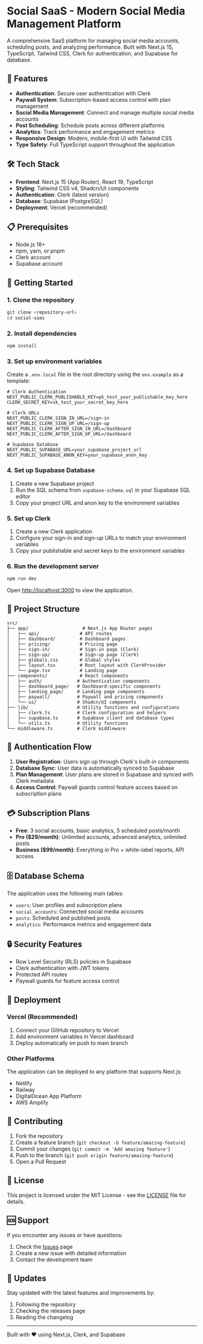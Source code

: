 # Social SaaS - Modern Social Media Management Platform

A comprehensive SaaS platform for managing social media accounts, scheduling posts, and analyzing performance. Built with Next.js 15, TypeScript, Tailwind CSS, Clerk for authentication, and Supabase for database.

## 🚀 Features

- **Authentication**: Secure user authentication with Clerk
- **Paywall System**: Subscription-based access control with plan management
- **Social Media Management**: Connect and manage multiple social media accounts
- **Post Scheduling**: Schedule posts across different platforms
- **Analytics**: Track performance and engagement metrics
- **Responsive Design**: Modern, mobile-first UI with Tailwind CSS
- **Type Safety**: Full TypeScript support throughout the application

## 🛠️ Tech Stack

- **Frontend**: Next.js 15 (App Router), React 19, TypeScript
- **Styling**: Tailwind CSS v4, Shadcn/UI components
- **Authentication**: Clerk (latest version)
- **Database**: Supabase (PostgreSQL)
- **Deployment**: Vercel (recommended)

## 📋 Prerequisites

- Node.js 18+ 
- npm, yarn, or pnpm
- Clerk account
- Supabase account

## 🚀 Getting Started

### 1. Clone the repository

```bash
git clone <repository-url>
cd social-saas
```

### 2. Install dependencies

```bash
npm install
```

### 3. Set up environment variables

Create a `.env.local` file in the root directory using the `env.example` as a template:

```env
# Clerk Authentication
NEXT_PUBLIC_CLERK_PUBLISHABLE_KEY=pk_test_your_publishable_key_here
CLERK_SECRET_KEY=sk_test_your_secret_key_here

# Clerk URLs
NEXT_PUBLIC_CLERK_SIGN_IN_URL=/sign-in
NEXT_PUBLIC_CLERK_SIGN_UP_URL=/sign-up
NEXT_PUBLIC_CLERK_AFTER_SIGN_IN_URL=/dashboard
NEXT_PUBLIC_CLERK_AFTER_SIGN_UP_URL=/dashboard

# Supabase Database
NEXT_PUBLIC_SUPABASE_URL=your_supabase_project_url
NEXT_PUBLIC_SUPABASE_ANON_KEY=your_supabase_anon_key
```

### 4. Set up Supabase Database

1. Create a new Supabase project
2. Run the SQL schema from `supabase-schema.sql` in your Supabase SQL editor
3. Copy your project URL and anon key to the environment variables

### 5. Set up Clerk

1. Create a new Clerk application
2. Configure your sign-in and sign-up URLs to match your environment variables
3. Copy your publishable and secret keys to the environment variables

### 6. Run the development server

```bash
npm run dev
```

Open [http://localhost:3000](http://localhost:3000) to view the application.

## 📁 Project Structure

```
src/
├── app/                    # Next.js App Router pages
│   ├── api/               # API routes
│   ├── dashboard/         # Dashboard pages
│   ├── pricing/           # Pricing page
│   ├── sign-in/           # Sign-in page (Clerk)
│   ├── sign-up/           # Sign-up page (Clerk)
│   ├── globals.css        # Global styles
│   ├── layout.tsx         # Root layout with ClerkProvider
│   └── page.tsx           # Landing page
├── components/            # React components
│   ├── auth/             # Authentication components
│   ├── dashboard_page/   # Dashboard-specific components
│   ├── landing_page/     # Landing page components
│   ├── paywall/          # Paywall and pricing components
│   └── ui/               # Shadcn/UI components
├── lib/                  # Utility functions and configurations
│   ├── clerk.ts          # Clerk configuration and helpers
│   ├── supabase.ts       # Supabase client and database types
│   └── utils.ts          # Utility functions
└── middleware.ts         # Clerk middleware
```

## 🔐 Authentication Flow

1. **User Registration**: Users sign up through Clerk's built-in components
2. **Database Sync**: User data is automatically synced to Supabase
3. **Plan Management**: User plans are stored in Supabase and synced with Clerk metadata
4. **Access Control**: Paywall guards control feature access based on subscription plans

## 💳 Subscription Plans

- **Free**: 3 social accounts, basic analytics, 5 scheduled posts/month
- **Pro ($29/month)**: Unlimited accounts, advanced analytics, unlimited posts
- **Business ($99/month)**: Everything in Pro + white-label reports, API access

## 🗄️ Database Schema

The application uses the following main tables:

- `users`: User profiles and subscription plans
- `social_accounts`: Connected social media accounts
- `posts`: Scheduled and published posts
- `analytics`: Performance metrics and engagement data

## 🔒 Security Features

- Row Level Security (RLS) policies in Supabase
- Clerk authentication with JWT tokens
- Protected API routes
- Paywall guards for feature access control

## 🚀 Deployment

### Vercel (Recommended)

1. Connect your GitHub repository to Vercel
2. Add environment variables in Vercel dashboard
3. Deploy automatically on push to main branch

### Other Platforms

The application can be deployed to any platform that supports Next.js:
- Netlify
- Railway
- DigitalOcean App Platform
- AWS Amplify

## 🤝 Contributing

1. Fork the repository
2. Create a feature branch (`git checkout -b feature/amazing-feature`)
3. Commit your changes (`git commit -m 'Add amazing feature'`)
4. Push to the branch (`git push origin feature/amazing-feature`)
5. Open a Pull Request

## 📝 License

This project is licensed under the MIT License - see the [LICENSE](LICENSE) file for details.

## 🆘 Support

If you encounter any issues or have questions:

1. Check the [Issues](https://github.com/your-repo/issues) page
2. Create a new issue with detailed information
3. Contact the development team

## 🔄 Updates

Stay updated with the latest features and improvements by:

1. Following the repository
2. Checking the releases page
3. Reading the changelog

---

Built with ❤️ using Next.js, Clerk, and Supabase
